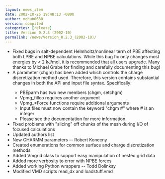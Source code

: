 ```yaml
---
layout: news_item
date: 2002-10-25 19:48:13 -0800
author: mchun0630
version: compiled
categories: [release]
title: Version 0.2.3 (2002-10)
permalink: /news/Version_0.2.3_(2002-10)/
---
```


<ul>
<li>Fixed bugs in salt-dependent Helmholtz/nonlinear term of PBE affecting both LPBE and NPBE calculations.  While this bug fix only changes most energies by < 2 kJ/mol, it is recommended that all users upgrade.  Many thanks to Michael Grabe for finding and carefully documenting this bug!</li>
<li>A parameter (chgm) has been added which controls the charge discretization method used.  Therefore, this version contains substantial changes in both the API and input file syntax.  Specifically:</li>
	<ul>
	<li>PBEparm has two new members (chgm, setchgm)</li>
	<li>Vpmg_fillco requires another argument</li>
	<li>Vpmg_*Force functions require additional arguments</li>
	<li>Input files must now contain the keyword "chgm #" where # is an integer</li>
	<li>Please see the documentation for more information.</li>
	</ul>
<li>Fixed problems with "slicing" off chunks of the mesh during I/O of focused calculations</li>
<li>Updated authors list</li>
<li>New CHARMM parameters -- Robert Konecny</li>
<li>Created enumerations for common surface and charge discretization methods</li>
<li>Added Vmgrid class to support easy manipulation of nested grid data</li>
<li>Added more verbosity to error with NPBE forces</li>
<li>Added working Python wrappers -- Todd Dolinksy</li>
<li>Modified VMD scripts read_dx and loadstuff.vmd</li>
</ul>
